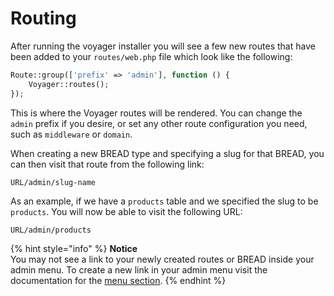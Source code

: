 # Routing

After running the voyager installer you will see a few new routes that have been added to your `routes/web.php` file which look like the following:

```php
Route::group(['prefix' => 'admin'], function () {
    Voyager::routes();
});
```

This is where the Voyager routes will be rendered. You can change the `admin` prefix if you desire, or set any other route configuration you need, such as `middleware` or `domain`.

When creating a new BREAD type and specifying a slug for that BREAD, you can then visit that route from the following link:

```text
URL/admin/slug-name
```

As an example, if we have a `products` table and we specified the slug to be `products`. You will now be able to visit the following URL:

```text
URL/admin/products
```

{% hint style="info" %}
**Notice**  
You may not see a link to your newly created routes or BREAD inside your admin menu. To create a new link in your admin menu visit the documentation for the [menu section](menus-and-menu-builder.md).
{% endhint %}

